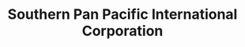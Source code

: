 ---
title: "Southern Pan Pacific International Corporation"
url: /santa-cruz/southern-pan-pacific-international-corporation/
shop: Elektronik
---